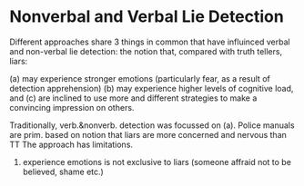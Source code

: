 # Nonverbal and Verbal Lie Detection

Different approaches share 3 things in common that have influinced verbal and non-verbal lie detection: the notion that, compared with truth tellers, liars:

(a) may experience stronger emotions (particularly fear, as a result of detection apprehension)
(b) may experience higher levels of cognitive load, and
(c) are inclined to use more and different strategies to make a convincing impression on others.

Traditionally, verb.&nonverb. detection was focussed on (a). Police manuals are prim. based on notion that liars are more concerned and nervous than TT
The approach has limitations.

1. experience emotions is not exclusive to liars (someone affraid not to be believed, shame etc.)



